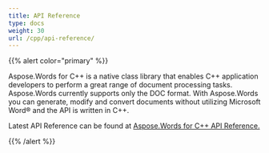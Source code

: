 ```yaml
---
title: API Reference
type: docs
weight: 30
url: /cpp/api-reference/
---
```


{{% alert color="primary" %}} 

Aspose.Words for C++ is a native class library that enables C++ application developers to perform a great range of document processing tasks. Aspose.Words currently supports only the DOC format. With Aspose.Words you can generate, modify and convert documents without utilizing Microsoft Word® and the API is written in C++.

Latest API Reference can be found at [Aspose.Words for C++ API Reference.](https://apireference.aspose.com/cpp/words)

{{% /alert %}}

